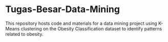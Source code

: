 # Tugas-Besar-Data-Mining
This repository hosts code and materials for a data mining project using K-Means clustering on the Obesity Classification dataset to identify patterns related to obesity.
